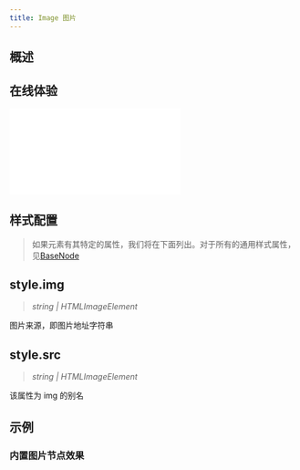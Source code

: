 ```yaml
---
title: Image 图片
---
```


## 概述

<!-- 介绍 -->

## 在线体验

<embed src="@/common/api/elements/nodes/image.md"></embed>

## 样式配置

> 如果元素有其特定的属性，我们将在下面列出。对于所有的通用样式属性，见[BaseNode](./BaseNode.zh.md)

## style.img

> _string \|_ _HTMLImageElement_

图片来源，即图片地址字符串

## style.src

> _string \|_ _HTMLImageElement_

该属性为 img 的别名

## 示例

### 内置图片节点效果

<Playground path="element/node/demo/image.js" rid="default-image-node"></Playground>
